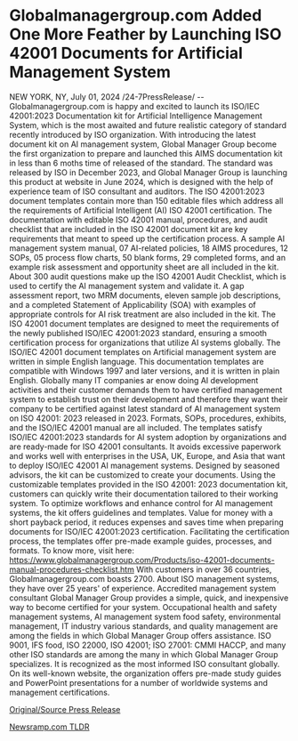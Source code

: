 # Globalmanagergroup.com Added One More Feather by Launching ISO 42001 Documents for Artificial Management System

NEW YORK, NY, July 01, 2024 /24-7PressRelease/ -- Globalmanagergroup.com is happy and excited to launch its ISO/IEC 42001:2023 Documentation kit for Artificial Intelligence Management System, which is the most awaited and future realistic category of standard recently introduced by ISO organization. With introducing the latest document kit on AI management system, Global Manager Group become the first organization to prepare and launched this AIMS documentation kit in less than 6 moths time of released of the standard.   The standard was released by ISO in December 2023, and Global Manager Group is launching this product at website in June 2024, which is designed with the help of experience team of ISO consultant and auditors. The ISO 42001:2023 document templates contain more than 150 editable files which address all the requirements of Artificial Intelligent (AI) ISO 42001 certification.   The documentation with editable ISO 42001 manual, procedures, and audit checklist that are included in the ISO 42001 document kit are key requirements that meant to speed up the certification process. A sample AI management system manual, 07 AI-related policies, 18 AIMS procedures, 12 SOPs, 05 process flow charts, 50 blank forms, 29 completed forms, and an example risk assessment and opportunity sheet are all included in the kit. About 300 audit questions make up the ISO 42001 Audit Checklist, which is used to certify the AI management system and validate it. A gap assessment report, two MRM documents, eleven sample job descriptions, and a completed Statement of Applicability (SOA) with examples of appropriate controls for AI risk treatment are also included in the kit. The ISO 42001 document templates are designed to meet the requirements of the newly published ISO/IEC 42001:2023 standard, ensuring a smooth certification process for organizations that utilize AI systems globally.  The ISO/IEC 42001 document templates on Artificial management system are written in simple English language. This documentation templates are compatible with Windows 1997 and later versions, and it is written in plain English. Globally many IT companies ar enow doing AI development activities and their customer demands them to have certified management system to establish trust on their development and therefore they want their company to be certified against latest standard of AI management system on ISO 42001: 2023 released in 2023. Formats, SOPs, procedures, exhibits, and the ISO/IEC 42001 manual are all included. The templates satisfy ISO/IEC 42001:2023 standards for AI system adoption by organizations and are ready-made for ISO 42001 consultants. It avoids excessive paperwork and works well with enterprises in the USA, UK, Europe, and Asia that want to deploy ISO/IEC 42001 AI management systems. Designed by seasoned advisors, the kit can be customized to create your documents.  Using the customizable templates provided in the ISO 42001: 2023 documentation kit, customers can quickly write their documentation tailored to their working system. To optimize workflows and enhance control for AI management systems, the kit offers guidelines and templates. Value for money with a short payback period, it reduces expenses and saves time when preparing documents for ISO/IEC 42001:2023 certification. Facilitating the certification process, the templates offer pre-made example guides, processes, and formats. To know more, visit here: https://www.globalmanagergroup.com/Products/iso-42001-documents-manual-procedures-checklist.htm  With customers in over 36 countries, Globalmanagergroup.com boasts 2700. About ISO management systems, they have over 25 years' of experience. Accredited management system consultant Global Manager Group provides a simple, quick, and inexpensive way to become certified for your system. Occupational health and safety management systems, AI management system food safety, environmental management, IT industry various standards, and quality management are among the fields in which Global Manager Group offers assistance. ISO 9001, IFS food, ISO 22000, ISO 42001; ISO 27001: CMMI HACCP, and many other ISO standards are among the many in which Global Manager Group specializes. It is recognized as the most informed ISO consultant globally. On its well-known website, the organization offers pre-made study guides and PowerPoint presentations for a number of worldwide systems and management certifications. 

[Original/Source Press Release](https://www.24-7pressrelease.com/press-release/512163/globalmanagergroupcom-added-one-more-feather-by-launching-iso-42001-documents-for-artificial-management-system) 

[Newsramp.com TLDR](https://newsramp.com/None) 